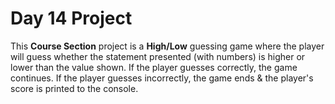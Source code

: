 # Day 14 Project

This **Course Section** project is a **High/Low** guessing game where the player will guess whether the statement presented (with numbers) is higher or lower than the value shown.  If the player guesses correctly, the game continues.  If the player guesses incorrectly, the game ends & the player's score is printed to the console.
